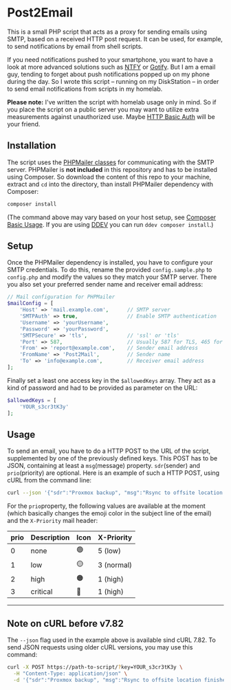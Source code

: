 # Post2Email
This is a small PHP script that acts as a proxy for sending emails using SMTP, based on a received HTTP post request. It can be used, for example, to send notifications by email from shell scripts. 

If you need notifications pushed to your smartphone, you want to have a look at more advanced solutions such as [NTFY](https://ntfy.sh/) or [Gotify](https://gotify.net/). But I am a email guy, tending to forget about push notifications popped up on my phone during the day. So I wrote this script – running on my DiskStation – in order to send email notifications from scripts in my homelab.

**Please note:** I've written the script with homelab usage only in mind. So if you place the script on a public server you may want to utilize extra measurements against unauthorized use. Maybe [HTTP Basic Auth](https://developer.mozilla.org/en-US/docs/Web/HTTP/Guides/Authentication) will be your friend.

## Installation
The script uses the [PHPMailer classes](https://github.com/PHPMailer/PHPMailer) for communicating with the SMTP server. PHPMailer is **not included** in this repository and has to be installed using Composer. So download the content of this repo to your machine, extract and `cd` into the directory, than install PHPMailer dependency with Composer:

```bash
composer install
```

(The command above may vary based on your host setup, see [Composer Basic Usage](https://getcomposer.org/doc/01-basic-usage.md). If you are using [DDEV](https://ddev.com/) you can run `ddev composer install`.)

## Setup
Once the PHPMailer dependency is installed, you have to configure your SMTP credentials. To do this, rename the provided `config.sample.php` to `config.php` and modify the values so they match your SMTP server. There you also set your preferred sender name and receiver email address:

```php
// Mail configuration for PHPMailer
$mailConfig = [
    'Host' => 'mail.example.com',      // SMTP server
    'SMTPAuth' => true,                // Enable SMTP authentication
    'Username' => 'yourUsername',
    'Password' => 'yourPassword',
    'SMTPSecure' => 'tls',             // 'ssl' or 'tls'
    'Port' => 587,                     // Usually 587 for TLS, 465 for SSL
    'From' => 'report@example.com',    // Sender email address
    'FromName' => 'Post2Mail',         // Sender name
    'To' => 'info@example.com',        // Receiver email address
];
```
Finally set a least one access key in the `$allowedKeys` array. They act as a kind of password and had to be provided as parameter on the URL:

```php
$allowedKeys = [
    'YOUR_s3cr3tK3y'
];
```

## Usage

To send an email, you have to do a HTTP POST to the URL of the script, supplemented by one of the previously defined keys. This POST has to be JSON, containing at least a `msg`(message) property. `sdr`(sender) and `prio`(priority) are optional. Here is an example of such a HTTP POST, using cURL from the command line:

```bash
curl --json '{"sdr":"Proxmox backup", "msg":"Rsync to offsite location finished.", "prio":0}' https://path-to-script/?key=YOUR_s3cr3tK3y
```
For the `prio`property, the following values are available at the moment (which basically changes the emoji color in the subject line of the email) and the `X-Priority` mail header:

| prio    | Description | Icon  | X-Priority
| ------- | ----------- | ----- | ----------
| 0       | none        | 🟢    | 5 (low)
| 1       | low         | 🟡    | 3 (normal)
| 2       | high        | 🟠    | 1 (high)
| 3       | critical    | 🔴    | 1 (high)


---

## Note on cURL before v7.82
The `--json` flag used in the example above is available sind cURL 7.82. To send JSON requests using older cURL versions, you may use this command:

```bash
curl -X POST https://path-to-script/?key=YOUR_s3cr3tK3y \
  -H "Content-Type: application/json" \
  -d '{"sdr":"Proxmox backup", "msg":"Rsync to offsite location finished.", "prio":0}'
```